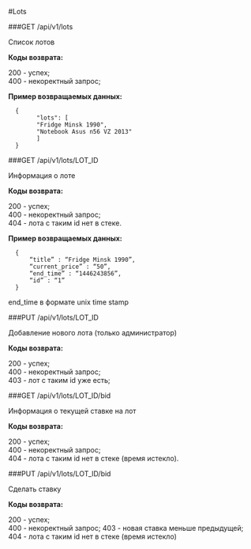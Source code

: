 #Lots

###GET /api/v1/lots

Список лотов

**Коды возврата:**

200 - успех;     
400 - некоректный запрос;   

**Пример возвращаемых данных:**
      
      {
            "lots": [
            "Fridge Minsk 1990",
            "Notebook Asus n56 VZ 2013"
            ]
      }

###GET /api/v1/lots/LOT_ID 

Информация о лоте

**Коды возврата:**

200 - успех;     
400 - некоректный запрос;     
404 - лота с таким id нет в стеке.     

**Пример возвращаемых данных:**

      {
          “title” : “Fridge Minsk 1990”,
          “current_price” : “50”,
          “end_time” : “1446243856”,
          “id” : “1”
      }
      
end_time в формате unix time stamp      
      
###PUT /api/v1/lots/LOT_ID 

Добавление нового лота (только администратор)

**Коды возврата:**

200 - успех;    
400 - некоректный запрос;    
403 - лот с таким id уже есть;    

###GET /api/v1/lots/LOT_ID/bid

Информация о текущей ставке на лот

**Коды возврата:**
      
200 - успех;    
400 - некоректный запрос;    
404 - лота с таким id нет в стеке (время истекло).  

###PUT /api/v1/lots/LOT_ID/bid

Сделать ставку

**Коды возврата:**
      
200 - успех;    
400 - некоректный запрос; 
403 - новая ставка меньше предыдущей;
404 - лота с таким id нет в стеке (время истекло)
